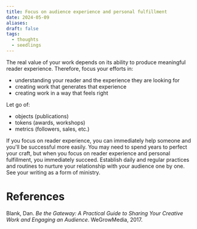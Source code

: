 ```yaml
---
title: Focus on audience experience and personal fulfillment
date: 2024-05-09
aliases: 
draft: false
tags:
  - thoughts
  - seedlings
---
```

The real value of your work depends on its ability to produce meaningful reader experience. Therefore, focus your efforts in:
- understanding your reader and the experience they are looking for
- creating work that generates that experience
- creating work in a way that feels right

Let go of:
- objects (publications)
- tokens (awards, workshops)
- metrics (followers, sales, etc.)

If you focus on reader experience, you can immediately help someone and you'll be successful more easily. You may need to spend years to perfect your craft, but when you focus on reader experience and personal fulfillment, you immediately succeed. Establish daily and regular practices and routines to nurture your relationship with your audience one by one. See your writing as a form of ministry.

# References

Blank, Dan. _Be the Gateway: A Practical Guide to Sharing Your Creative Work and Engaging an Audience_. WeGrowMedia, 2017.